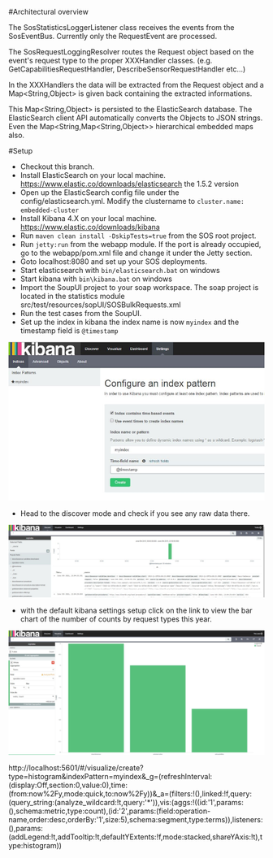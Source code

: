 #Architectural overview

The SosStatisticsLoggerListener class receives the events from the SosEventBus. Currently only the RequestEvent are processed.

The SosRequestLoggingResolver routes the Request object based on the event's request type to the proper XXXHandler classes. (e.g. GetCapabilitiesRequestHandler, DescribeSensorRequestHandler etc...)

In the XXXHandlers the data will be extracted from the Request object and a Map<String,Object> is given back containing the extracted informations.

This Map<String,Object> is persisted to the ElasticSearch database. The ElasticSearch client API automatically converts the Objects to JSON strings. Even the 
Map<String,Map<String,Object>> hierarchical embedded maps also.

#Setup

- Checkout this branch.
- Install ElasticSearch on your local machine. https://www.elastic.co/downloads/elasticsearch the 1.5.2 version
- Open up the ElasticSearch config file under the config/elasticsearch.yml. Modify the clustername to 
` cluster.name: embedded-cluster `
- Install Kibana 4.X on your local machine. https://www.elastic.co/downloads/kibana
- Run `maven clean install -DskipTests=true` from the SOS root project.
- Run  `jetty:run` from the webapp module. If the port is already occupied, go to the webapp/pom.xml file and change it under the Jetty <plugin> section.
- Goto localhost:8080 and set up your SOS deployments. 
- Start elasticsearch with `bin/elasticsearch.bat` on windows 
- Start kibana with `bin\kibana.bat` on windows
- Import the SoupUI project to your soap workspace. The soap project is located in the statistics module src/test/resources/sopUI/SOSBulkRequests.xml
- Run the test cases from the SoupUI.
- Set up the index in kibana the index name is now `myindex` and the timestamp field is `@timestamp`

![Kibana set up index](screenshots/kibana-index-setup.JPG)

- Head to the discover mode and check if you see any raw data there.

![Discover mode](screenshots/discover-mode.JPG)

- with the default kibana settings setup click on the link to view the bar chart of the number of counts by request types this year.

![Bar chart](screenshots/kibana-countoperations.JPG)

http://localhost:5601/#/visualize/create?type=histogram&indexPattern=myindex&_g=(refreshInterval:(display:Off,section:0,value:0),time:(from:now%2Fy,mode:quick,to:now%2Fy))&_a=(filters:!(),linked:!f,query:(query_string:(analyze_wildcard:!t,query:'*')),vis:(aggs:!((id:'1',params:(),schema:metric,type:count),(id:'2',params:(field:operation-name,order:desc,orderBy:'1',size:5),schema:segment,type:terms)),listeners:(),params:(addLegend:!t,addTooltip:!t,defaultYExtents:!f,mode:stacked,shareYAxis:!t),type:histogram))
